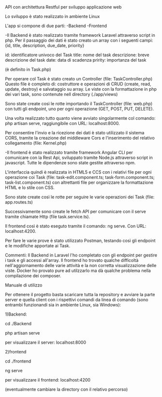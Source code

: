 API con architettura Restful per sviluppo applicazione web

Lo sviluppo è stato realizzato in ambiente Linux

L'app si compone di due parti: -Backend -Frontend

-Il Backend è stato realizzato tramite framework Laravel attraverso script in php. Per il passaggio dei dati è stato creato un array con i seguenti campi: {id, title, description, due_date, priority}

id: identificatore univoco del Task title: nome del task descrizione: breve descrizione del task date: data di scadenza pririty: importanza del task

(è definito in Task.php)

Per operare col Task è stato creato un Controller (file: TaskController.php) Questo file è completo di: costruttore e operazioni di CRUD (create, read, update, destroy) e salvataggio su array. Le viste con la formattazione in php dei vari task, sono contenute nell directory (./app/views)

Sono state create così le rotte importando il TaskController (file: web.php) con tutti gli endpoint, uno per ogni operazione (GET, POST, PUT, DELETE).

Una volta realizzato tutto quanto viene avviato singolarmente col comando: php artisan serve, raggiungibile con URL: localhost:8000.

Per consentire l'invio e la ricezione dei dati è stato utilizzato il sistema CORS, tramite la creazione del middleware Cors e l'inserimento del relativo collegamento (file: Kernel.php)

-Il frontend è stato realizzato tramite framework Angular CLI per comunicare con la Rest Api, sviluppato tramite Node.js attraverso script in javascript. Tutte le dipendenze sono state gestite attraverso npm.

L'interfaccia quindi è realizzata in HTML5 e CCS con i relativi file per ogni operazione coi Task (file: task-edit.component.ts; task-form.component.ts; task-list.component.ts) con altrettanti file per organizzare la formattazione HTML e lo stile con CSS.

Sono state create così le rotte per seguire le varie operazioni dei Task (file: app.routes.ts)

Successivamente sono create le fetch API per comunicare con il serve tramite chiamate Http (file task.service.ts).

Il frontend così è stato eseguto tramite il comando: ng serve. Con URL: localhost:4200.

Per fare le varie prove è stato utilizzato Postman, testando così gli endpoint e le modifiche apportate ai Task.

Commenti: Il Backend in Laravel l'ho completato con gli endpoint per gestire i task e gli accessi all'array. Il frontend ho trovato qualche difficoltà nell'aggiornamento delle varie attività e la non corretta visualizzazione delle viste. Docker ho provato pure ad utilzzarlo ma dà qualche problema nella compilazione dei composer.

Manuale di utilizzo

Per ottenere il progetto basta scaricare tutta la repository e avviare la parte server e quella client con i rispettivi comandi da linea di comando (sono entrambi funzionandi sia in ambiente Linux, sia Windows):

1)Backend: 

cd ./Backend 

php artisan serve

per visualizzare il server: localhost:8000

2)frontend

cd ./frontend

ng serve

per visualizzare il frontend: localhost:4200

(eventualmente cambiare la directory con il relativo percorso)
